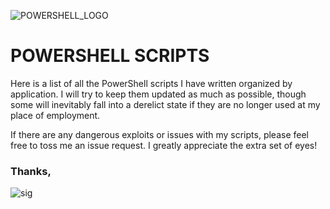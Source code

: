 ![POWERSHELL_LOGO](https://user-images.githubusercontent.com/5350845/169599484-bd8a6bdc-d7c9-4efb-8d19-53e0242a9124.png) 
# POWERSHELL SCRIPTS
<p>
Here is a list of all the PowerShell scripts I have written organized by application.
I will try to keep them updated as much as possible, though some will inevitably fall
into a derelict state if they are no longer used at my place of employment.
</p>
<p>
If there are any dangerous exploits or issues with my scripts, please feel free to
toss me an issue request. I greatly appreciate the extra set of eyes!
</p>

### Thanks,
![sig](https://user-images.githubusercontent.com/5350845/169599763-25d6e27a-c6aa-4fcc-8b03-4c9c095db2ab.png)
